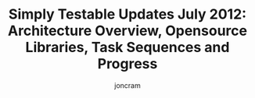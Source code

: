 ---
layout: default
title: "Simply Testable Updates July 2012: Architecture Overview, Opensource Libraries, Task Sequences and Progress"
short_title: "Simply Testable Updates July: Architecture Overview, Opensource Libs"
author: joncram
newsletter:
    issue_number: first
    url: https://us5.campaign-archive1.com/?u=ac75e33d993d2b502e333ddd0&amp;id=188b5a0dda
    closing_sentence: Expect the next in a week from now, August 1 2012.
---